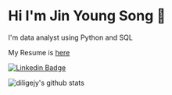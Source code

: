 # Hi I'm Jin Young Song 👋

I'm data analyst using Python and SQL 

My Resume is [here](https://drive.google.com/file/d/1arZHeXtzIsC5z3hgTAtwDcd79B-Zq5jo/view?usp=sharing)

[![Linkedin Badge](https://img.shields.io/badge/-LinkedIn-blue?style=flat-square&logo=Linkedin&logoColor=white&link=https://www.linkedin.com/in/jinyoung-song-76731516b/)](https://www.linkedin.com/in/jinyoung-song-76731516b/)	

![diligejy's github stats](https://github-readme-stats.vercel.app/api?username=diligejy&count_private=true&show_icons=true&theme=dracula)

